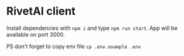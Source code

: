 # RivetAI client

Install dependencies with ```npm i``` and type ```npm run start```.
App will be available on port 3000.

PS don't forget to copy env file ```cp .env.example .env```
